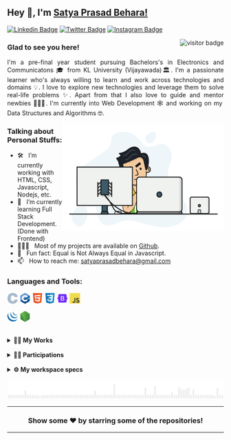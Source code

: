 ## Hey 👋, I'm [Satya Prasad Behara!](https://github.com/beharavenkatasatyaprasad/) 

[![Linkedin Badge](https://img.shields.io/badge/-LinkedIn-0e76a8?style=flat-square&logo=Linkedin&logoColor=white)](https://www.linkedin.com/in/satya-prasad-behara-51ab861a2/)
[![Twitter Badge](https://img.shields.io/badge/-Twitter-00acee?style=flat-square&logo=Twitter&logoColor=white)](https://twitter.com/satyaplanet1)
[![Instagram Badge](https://img.shields.io/badge/-Instagram-e4405f?style=flat-square&logo=Instagram&logoColor=white)](https://www.instagram.com/satya_behara/)

<img align="right" src="https://visitor-badge.laobi.icu/badge?page_id=beharavenkatasatyaprasad" alt="visitor badge"/>


### Glad to see you here! &nbsp;

<p align='justify'>I'm a pre-final year student pursuing Bachelors's in Electronics and Communicatons 🎓 from KL University (Vijayawada)🏛. I'm a passionate learner who's always willing to learn and work across technologies and domains 💡. I love to explore new technologies and leverage them to solve real-life problems ✨. Apart from that I also love to guide and mentor newbies 👨🏻‍💻. I'm currently into Web Development 🕸️ and working on my Data Structures and Algorithms 🤓.</p>


<img align="right" height="250" width="375" alt="" src="gifs/code1.gif" />

### Talking about Personal Stuffs:

- 🛠 &nbsp; I’m currently working with HTML, CSS, Javascript, Nodejs, etc.
- 🚀 &nbsp; I’m currently learning Full Stack Development. (Done with Frontend)
- 👨🏻‍💻 &nbsp; Most of my projects are available on [Github](https://github.com/beharavenkatasatyaprasad).
- 👾 &nbsp; Fun fact: Equal is Not Always Equal in Javascript.
- 📫 &nbsp; How to reach me: satyaprasadbehara@gmail.com

### Languages and Tools:

<code><img height="25" src="https://github.com/devicons/devicon/blob/master/icons/c/c-original.svg" alt="c"></code>
<code><img height="25" src="https://github.com/devicons/devicon/blob/master/icons/cplusplus/cplusplus-original.svg" alt="cpp"></code>
<code><img height="25" src="https://github.com/devicons/devicon/blob/master/icons/html5/html5-original.svg" alt="html5"></code>
<code><img height="25" src="https://github.com/devicons/devicon/blob/master/icons/css3/css3-original.svg" alt="css3"></code>
<code><img height="25" src="https://github.com/devicons/devicon/blob/master/icons/bootstrap/bootstrap-plain.svg" alt="bootstrap"></code>
<code><img height="25" src="https://github.com/devicons/devicon/blob/master/icons/javascript/javascript-original.svg" alt="javascript"></code>
<!-- <code><img height="25" src="https://github.com/devicons/devicon/blob/master/icons/typescript/typescript-original.svg" alt="typescript"></code> -->
<code><img height="25" src="https://github.com/devicons/devicon/blob/master/icons/jquery/jquery-original.svg" alt="jquery"></code>
<code><img height="25" src="https://github.com/devicons/devicon/blob/master/icons/nodejs/nodejs-original.svg" alt="nodejs"></code>

<br>
  
<details><br>
	<summary><b> 👨‍💻 My Works </b></summary>
	<table align='center'>
	  <thead>
	    <tr>
	      <th>Project Name</th>
	      <th>Skills used</th>
	      <th>Description</th>
	    </tr>
	  </thead>
	  <tbody>
	     <tr>
	      <td align='center'><a href='https://github.com/beharavenkatasatyaprasad/frontend-development/tree/main/boomcars/v0.5'>Boom Cars</a></td>
	      <td>HTML,CSS,Javascript</td>
	      <td align='center'>it's a basic website build to make myself familiar with frontend</td>
	    </tr>
	    <tr>
	      <td align='center'><a href='https://github.com/beharavenkatasatyaprasad/universal-covid-tracker-Webapp'>Universal Covid Tracker</a></td>
	      <td>HTML,CSS,Javascript</td>
	      <td align='center'>Helpful to track covid-19 cases around the world</td>
	    </tr>
	    <tr>
	      <td align='center'><a href="https://github.com/beharavenkatasatyaprasad/Indian-covid-tracker-Webapp">Indian Covid Tracker</a></td>
	      <td>HTML,CSS,Javascript</td>
	      <td align='center'>Helpful to track statewise covid-19 cases in India</td>
	    </tr>
	    <tr>
	      <td align='center'><a href='https://github.com/beharavenkatasatyaprasad/Unsplash-photo-search'>Photo Search app</a></td>
	      <td align='center'>HTML,CSS,JQuery</td>
	      <td align='center'>A basic photosearch app developed using unsplash api</td>
	    </tr>
	  </tbody>
	</table>
</details><br>
<details><br>
	<summary><b>🏃‍♂️ Participations</b></summary>
	<table align='center'>
	  <thead>
	    <tr>
	      <th>Name</th>
	      <th>Skills used</th>
	      <th>Description</th>
	    </tr>
	  </thead>
	  <tbody>
	     <tr>
	      <td align='center'><a href='https://github.com/beharavenkatasatyaprasad/Rest-API-Webapp-challenge'>Frontend Mentor Webapp Challenge</a></td>
	      <td>HTML,CSS,Javascript</td>
	      <td align='justify'> challenge is to integrate with the REST Countries API to pull country data and display it like in the designs</td>
	    </tr>
	    <tr>
	      <td align='center'><a href='https://github.com/beharavenkatasatyaprasad/Hackathon-31-10-2020'>Guvi's Hackathon</a></td>
	      <td>HTML,CSS,Javascript</td>
	      <td align='justify'>Challenge is to integrate with the FreshDesk API , get user's freshdesk data and make provisions to list ticket, create ticket, update ticket, delete ticket, list contact, create contact, update contact and delete contact.</td>
	    </tr>
	  </tbody>
	</table>
</details><br>
<details><br>
	<summary><b>⚙️ My workspace specs</b></summary>
<!--   <summary><b>⚙️ Things I use to get stuff done</b></summary> -->
	<table align='center'>
	  <tbody>
	     <tr align='center'>
	      <td><b>Operating system</b></td>
	      <td>Windows 10 & Ubuntu 20.04</td>
             </tr>
	    <tr align='center'>
	      <td><b>Laptop</b></td>
	      <td>Lenovo Ideapad 320 (i5,7th Generation)</td>
	    </tr>
	    <tr align='center'>
	      <td><b>Browser</b></td>
	      <td>Firefox Developer Edition</td>
	    </tr>
	    <tr align='center'>
	      <td><b>Code Editor</b></td>
	      <td>VSCode - The best editor out there</td>
	    </tr>
	  </tbody>
	</table>
</details><br>


<img  src="gifs/bars.gif" alt=""/>

-------

<div align="center">

### Show some ❤️ by starring some of the repositories!

</div>

------
